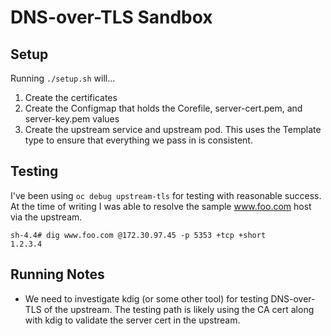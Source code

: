 # DNS-over-TLS Sandbox

## Setup
Running `./setup.sh` will...

1. Create the certificates
2. Create the Configmap that holds the Corefile, server-cert.pem, and server-key.pem values
3. Create the upstream service and upstream pod. This uses the Template type to ensure that everything we pass in is consistent.

## Testing
I've been using `oc debug upstream-tls` for testing with reasonable success. At the time of writing I was able to resolve the sample www.foo.com host via the upstream.

```
sh-4.4# dig www.foo.com @172.30.97.45 -p 5353 +tcp +short
1.2.3.4
```

## Running Notes
* We need to investigate kdig (or some other tool) for testing DNS-over-TLS of the upstream. The testing path is likely using the CA cert along with kdig to validate the server cert in the upstream.
